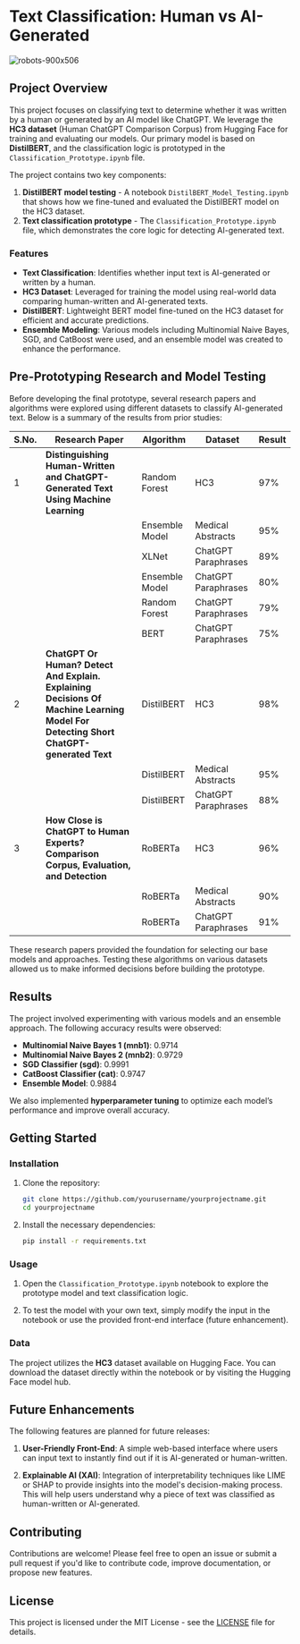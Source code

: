 # Text Classification: Human vs AI-Generated

![robots-900x506](https://github.com/user-attachments/assets/930c2e8a-bed3-4a82-adda-a636b8707a69)


## Project Overview

This project focuses on classifying text to determine whether it was written by a human or generated by an AI model like ChatGPT. We leverage the **HC3 dataset** (Human ChatGPT Comparison Corpus) from Hugging Face for training and evaluating our models. Our primary model is based on **DistilBERT**, and the classification logic is prototyped in the `Classification_Prototype.ipynb` file.

The project contains two key components:
1. **DistilBERT model testing** - A notebook `DistilBERT_Model_Testing.ipynb` that shows how we fine-tuned and evaluated the DistilBERT model on the HC3 dataset.
2. **Text classification prototype** - The `Classification_Prototype.ipynb` file, which demonstrates the core logic for detecting AI-generated text.

### Features

- **Text Classification**: Identifies whether input text is AI-generated or written by a human.
- **HC3 Dataset**: Leveraged for training the model using real-world data comparing human-written and AI-generated texts.
- **DistilBERT**: Lightweight BERT model fine-tuned on the HC3 dataset for efficient and accurate predictions.
- **Ensemble Modeling**: Various models including Multinomial Naive Bayes, SGD, and CatBoost were used, and an ensemble model was created to enhance the performance.

## Pre-Prototyping Research and Model Testing

Before developing the final prototype, several research papers and algorithms were explored using different datasets to classify AI-generated text. Below is a summary of the results from prior studies:

| S.No. | Research Paper | Algorithm     | Dataset              | Result |
|-------|----------------|---------------|----------------------|--------|
| 1     | **Distinguishing Human-Written and ChatGPT-Generated Text Using Machine Learning** | Random Forest   | HC3                  | 97%    |
|       |                | Ensemble Model | Medical Abstracts     | 95%    |
|       |                | XLNet          | ChatGPT Paraphrases   | 89%    |
|       |                | Ensemble Model | ChatGPT Paraphrases   | 80%    |
|       |                | Random Forest  | ChatGPT Paraphrases   | 79%    |
|       |                | BERT           | ChatGPT Paraphrases   | 75%    |
| 2     | **ChatGPT Or Human? Detect And Explain. Explaining Decisions Of Machine Learning Model For Detecting Short ChatGPT-generated Text** | DistilBERT      | HC3                  | 98%    |
|       |                | DistilBERT     | Medical Abstracts     | 95%    |
|       |                | DistilBERT     | ChatGPT Paraphrases   | 88%    |
| 3     | **How Close is ChatGPT to Human Experts? Comparison Corpus, Evaluation, and Detection** | RoBERTa        | HC3                  | 96%    |
|       |                | RoBERTa        | Medical Abstracts     | 90%    |
|       |                | RoBERTa        | ChatGPT Paraphrases   | 91%    |

These research papers provided the foundation for selecting our base models and approaches. Testing these algorithms on various datasets allowed us to make informed decisions before building the prototype. 

## Results

The project involved experimenting with various models and an ensemble approach. The following accuracy results were observed:

- **Multinomial Naive Bayes 1 (mnb1)**: 0.9714
- **Multinomial Naive Bayes 2 (mnb2)**: 0.9729
- **SGD Classifier (sgd)**: 0.9991
- **CatBoost Classifier (cat)**: 0.9747
- **Ensemble Model**: 0.9884

We also implemented **hyperparameter tuning** to optimize each model’s performance and improve overall accuracy.

## Getting Started

### Installation

1. Clone the repository:
   ```bash
   git clone https://github.com/yourusername/yourprojectname.git
   cd yourprojectname
   ```

2. Install the necessary dependencies:
   ```bash
   pip install -r requirements.txt
   ```

### Usage

1. Open the `Classification_Prototype.ipynb` notebook to explore the prototype model and text classification logic.

2. To test the model with your own text, simply modify the input in the notebook or use the provided front-end interface (future enhancement).

### Data

The project utilizes the **HC3** dataset available on Hugging Face. You can download the dataset directly within the notebook or by visiting the Hugging Face model hub.

## Future Enhancements

The following features are planned for future releases:

1. **User-Friendly Front-End**: A simple web-based interface where users can input text to instantly find out if it is AI-generated or human-written.
   
2. **Explainable AI (XAI)**: Integration of interpretability techniques like LIME or SHAP to provide insights into the model's decision-making process. This will help users understand why a piece of text was classified as human-written or AI-generated.

## Contributing

Contributions are welcome! Please feel free to open an issue or submit a pull request if you'd like to contribute code, improve documentation, or propose new features.

## License

This project is licensed under the MIT License - see the [LICENSE](LICENSE) file for details.
